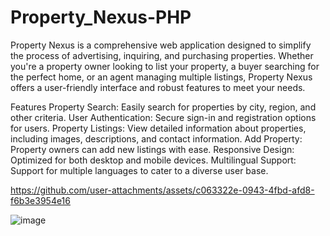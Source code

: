 # Property_Nexus-PHP

Property Nexus is a comprehensive web application designed to simplify the process of advertising, inquiring, and purchasing properties. Whether you're a property owner looking to list your property, a buyer searching for the perfect home, or an agent managing multiple listings, Property Nexus offers a user-friendly interface and robust features to meet your needs.

Features
Property Search: Easily search for properties by city, region, and other criteria.
User Authentication: Secure sign-in and registration options for users.
Property Listings: View detailed information about properties, including images, descriptions, and contact information.
Add Property: Property owners can add new listings with ease.
Responsive Design: Optimized for both desktop and mobile devices.
Multilingual Support: Support for multiple languages to cater to a diverse user base.



https://github.com/user-attachments/assets/c063322e-0943-4fbd-afd8-f6b3e3954e16

![image](https://github.com/user-attachments/assets/375e81cf-d55b-4973-807d-66b8438140c6)

